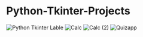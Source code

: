 # Python-Tkinter-Projects
![Python Tkinter Lable](https://github.com/user-attachments/assets/e38d7d37-f196-4f0d-9593-f1042ebae456)
![Calc](https://github.com/user-attachments/assets/ea63056f-95d5-4640-a534-57cee5568834)
![Calc (2)](https://github.com/user-attachments/assets/54e8e4df-67e7-4215-b4d3-590b547ef7cd)
![Quizapp](https://github.com/user-attachments/assets/9618a9ee-1b98-42ba-9736-d2972d629b54)

